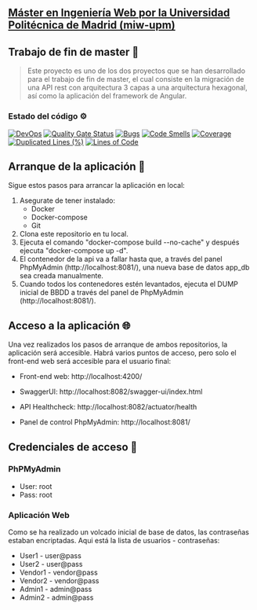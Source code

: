 ## [Máster en Ingeniería Web por la Universidad Politécnica de Madrid (miw-upm)](http://miw.etsisi.upm.es)
## Trabajo de fin de master 📖
> Este proyecto es uno de los dos proyectos que se han desarrollado para el trabajo de fin de master, el cual consiste en la migración
> de una API rest con arquitectura 3 capas a una arquitectura hexagonal, así como la aplicación del framework de Angular.

### Estado del código ⚙️
[![DevOps](https://github.com/alvaroavilesr/Alvaro_Aviles_Redondo_TFM_API/actions/workflows/build.yml/badge.svg)](https://github.com/alvaroavilesr/Alvaro_Aviles_Redondo_TFM_API/actions/workflows/build.yml)
[![Quality Gate Status](https://sonarcloud.io/api/project_badges/measure?project=alvaroavilesr_Alvaro_Aviles_Redondo_TFM_API&metric=alert_status)](https://sonarcloud.io/dashboard?id=alvaroavilesr_Alvaro_Aviles_Redondo_TFM_API)
[![Bugs](https://sonarcloud.io/api/project_badges/measure?project=alvaroavilesr_Alvaro_Aviles_Redondo_TFM_API&metric=bugs)](https://sonarcloud.io/summary/new_code?id=alvaroavilesr_Alvaro_Aviles_Redondo_TFM_API)
[![Code Smells](https://sonarcloud.io/api/project_badges/measure?project=alvaroavilesr_Alvaro_Aviles_Redondo_TFM_API&metric=code_smells)](https://sonarcloud.io/summary/new_code?id=alvaroavilesr_Alvaro_Aviles_Redondo_TFM_API)
[![Coverage](https://sonarcloud.io/api/project_badges/measure?project=alvaroavilesr_Alvaro_Aviles_Redondo_TFM_API&metric=coverage)](https://sonarcloud.io/summary/new_code?id=alvaroavilesr_Alvaro_Aviles_Redondo_TFM_API)
[![Duplicated Lines (%)](https://sonarcloud.io/api/project_badges/measure?project=alvaroavilesr_Alvaro_Aviles_Redondo_TFM_API&metric=duplicated_lines_density)](https://sonarcloud.io/summary/new_code?id=alvaroavilesr_Alvaro_Aviles_Redondo_TFM_API)
[![Lines of Code](https://sonarcloud.io/api/project_badges/measure?project=alvaroavilesr_Alvaro_Aviles_Redondo_TFM_API&metric=ncloc)](https://sonarcloud.io/summary/new_code?id=alvaroavilesr_Alvaro_Aviles_Redondo_TFM_API)

## Arranque de la aplicación 🚀

Sigue estos pasos para arrancar la aplicación en local:
1. Asegurate de tener instalado:
    - Docker
    - Docker-compose
    - Git
2. Clona este repositorio en tu local.
3. Ejecuta el comando "docker-compose build --no-cache" y después ejecuta "docker-compose up -d".
4. El contenedor de la api va a fallar hasta que, a través del panel PhpMyAdmin (http://localhost:8081/), una nueva base de datos app_db sea creada manualmente.
5. Cuando todos los contenedores estén levantados, ejecuta el DUMP inicial de BBDD a través del panel de PhpMyAdmin (http://localhost:8081/).

## Acceso a la aplicación 🌐

Una vez realizados los pasos de arranque de ambos repositorios, la aplicación será accesible. Habrá varios puntos de acceso, pero solo el front-end web será accesible para el usuario final:

- Front-end web: http://localhost:4200/

- SwaggerUI: http://localhost:8082/swagger-ui/index.html

- API Healthcheck: http://localhost:8082/actuator/health

- Panel de control PhpMyAdmin: http://localhost:8081/


## Credenciales de acceso 🔑

### PhPMyAdmin 

- User: root
- Pass: root

### Aplicación Web 

Como se ha realizado un volcado inicial de base de datos, las contraseñas estaban encriptadas. Aqui está la lista de usuarios - contraseñas:

- User1 - user@pass
- User2 - user@pass
- Vendor1 - vendor@pass
- Vendor2 - vendor@pass
- Admin1 - admin@pass
- Admin2 - admin@pass
